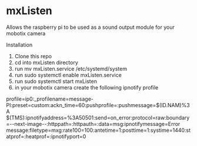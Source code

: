 # mxListen
Allows the raspberry pi to be used as a sound output module for your mobotix camera

Installation
1. Clone this repo
2. cd into mxListen directory
3. run mv mxListen.service /etc/systemd/system
4. run sudo systemctl enable mxListen.service
5. run sudo systemctl start mxListen
6. in your mobotix camera create the following ipnotify profile

profile=ip0:_profilename=message-PI:preset=custom:ackn_time=60:pushprofile=:pushmessage=$(ID.NAM)%3A $(TMS):ipnotifyaddress=<change to your PIs ip address>%3A50501:send=on_error:protocol=raw:boundary=--next-image--:httppath=:httpauth=:data=msg:ipnotifymessage=Error message:filetype=mxg:rate100=100:antetime=1:posttime=1:systime=1440:statprof=:heatprof=:ipnotifyport=0

